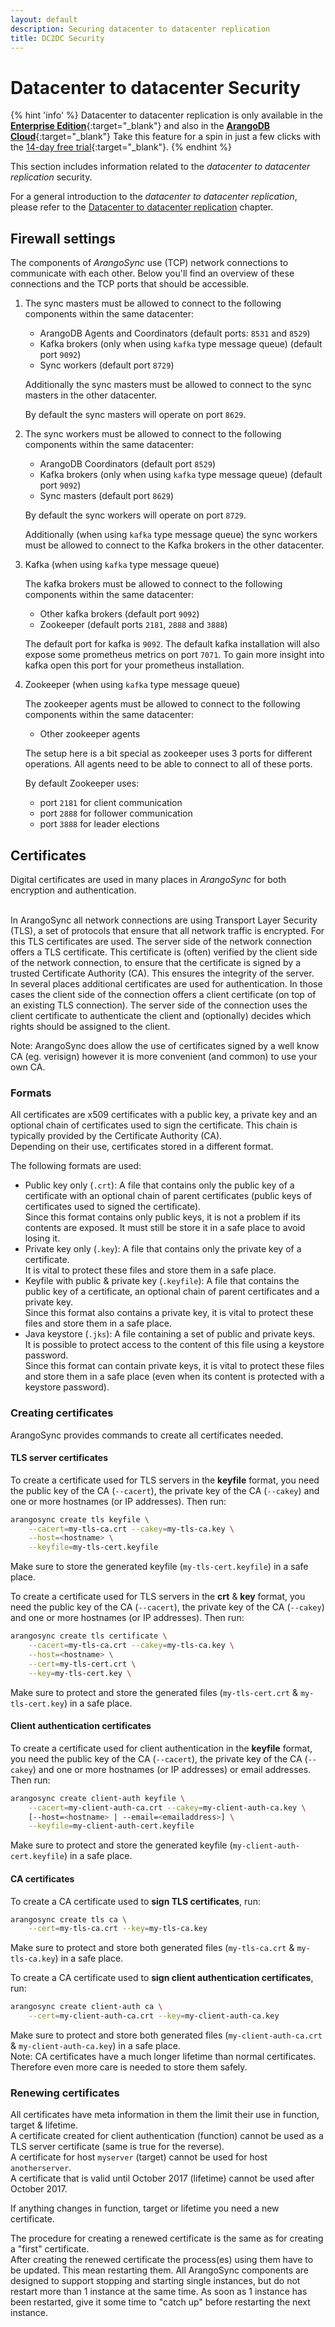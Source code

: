 ```yaml
---
layout: default
description: Securing datacenter to datacenter replication
title: DC2DC Security
---
```

# Datacenter to datacenter Security

{% hint 'info' %}
Datacenter to datacenter replication is only available in the
[**Enterprise Edition**](https://www.arangodb.com/why-arangodb/arangodb-enterprise/){:target="_blank"} and also in the [**ArangoDB Cloud**](https://cloud.arangodb.com/home?utm_source=docs&utm_medium=ee_pages&utm_campaign=docs_traffic){:target="_blank"} Take this feature for a spin in just a few clicks with the [14-day free trial](https://cloud.arangodb.com/home?utm_source=docs&utm_medium=ee_pages&utm_campaign=docs_traffic){:target="_blank"}.
{% endhint %}

This section includes information related to the _datacenter to datacenter replication_
security.

For a general introduction to the _datacenter to datacenter replication_, please
refer to the [Datacenter to datacenter replication](architecture-deployment-modes-dc2-dc.html)
chapter.

## Firewall settings

The components of _ArangoSync_ use (TCP) network connections to communicate with each other.
Below you'll find an overview of these connections and the TCP ports that should be accessible.

1. The sync masters must be allowed to connect to the following components
   within the same datacenter:

   - ArangoDB Agents and Coordinators (default ports: `8531` and `8529`)
   - Kafka brokers (only when using `kafka` type message queue) (default port `9092`)
   - Sync workers (default port `8729`)

   Additionally the sync masters must be allowed to connect to the sync masters in the other datacenter.

   By default the sync masters will operate on port `8629`.

1. The sync workers must be allowed to connect to the following components within the same datacenter:

   - ArangoDB Coordinators (default port `8529`)
   - Kafka brokers (only when using `kafka` type message queue) (default port `9092`)
   - Sync masters (default port `8629`)

   By default the sync workers will operate on port `8729`.

   Additionally (when using `kafka` type message queue) the sync workers must be allowed to
   connect to the Kafka brokers in the other datacenter.

1. Kafka (when using `kafka` type message queue)

   The kafka brokers must be allowed to connect to the following components within the same datacenter:

   - Other kafka brokers (default port `9092`)
   - Zookeeper (default ports `2181`, `2888` and `3888`)

   The default port for kafka is `9092`. The default kafka installation will also expose some prometheus
   metrics on port `7071`. To gain more insight into kafka open this port for your prometheus
   installation.

1. Zookeeper (when using `kafka` type message queue)

   The zookeeper agents must be allowed to connect to the following components within the same datacenter:

   - Other zookeeper agents

   The setup here is a bit special as zookeeper uses 3 ports for different operations. All agents need to
   be able to connect to all of these ports.

   By default Zookeeper uses:

   - port `2181` for client communication
   - port `2888` for follower communication
   - port `3888` for leader elections

## Certificates

Digital certificates are used in many places in _ArangoSync_ for both encryption
and authentication.

<br/> In ArangoSync all network connections are using Transport Layer Security (TLS),
a set of protocols that ensure that all network traffic is encrypted.
For this TLS certificates are used. The server side of the network connection
offers a TLS certificate. This certificate is (often) verified by the client side of the network
connection, to ensure that the certificate is signed by a trusted Certificate Authority (CA).
This ensures the integrity of the server.
<br/> In several places additional certificates are used for authentication. In those cases
the client side of the connection offers a client certificate (on top of an existing TLS connection).
The server side of the connection uses the client certificate to authenticate
the client and (optionally) decides which rights should be assigned to the client.

Note: ArangoSync does allow the use of certificates signed by a well know CA (eg. verisign)
however it is more convenient (and common) to use your own CA.

### Formats

All certificates are x509 certificates with a public key, a private key and
an optional chain of certificates used to sign the certificate. This chain is
typically provided by the Certificate Authority (CA).
<br/>Depending on their use, certificates stored in a different format.

The following formats are used:

- Public key only (`.crt`): A file that contains only the public key of
  a certificate with an optional chain of parent certificates (public keys of certificates
  used to signed the certificate).
  <br/>Since this format contains only public keys, it is not a problem if its contents
  are exposed. It must still be store it in a safe place to avoid losing it.
- Private key only (`.key`): A file that contains only the private key of a certificate.
  <br/>It is vital to protect these files and store them in a safe place.
- Keyfile with public & private key (`.keyfile`): A file that contains the public key of
  a certificate, an optional chain of parent certificates and a private key.
  <br/>Since this format also contains a private key, it is vital to protect these files
  and store them in a safe place.
- Java keystore (`.jks`): A file containing a set of public and private keys.
  <br/>It is possible to protect access to the content of this file using a keystore password.
  <br/>Since this format can contain private keys, it is vital to protect these files
  and store them in a safe place (even when its content is protected with a keystore password).

### Creating certificates

ArangoSync provides commands to create all certificates needed.

#### TLS server certificates

To create a certificate used for TLS servers in the **keyfile** format,
you need the public key of the CA (`--cacert`), the private key of
the CA (`--cakey`) and one or more hostnames (or IP addresses).
Then run:

```bash
arangosync create tls keyfile \
    --cacert=my-tls-ca.crt --cakey=my-tls-ca.key \
    --host=<hostname> \
    --keyfile=my-tls-cert.keyfile
```

Make sure to store the generated keyfile (`my-tls-cert.keyfile`) in a safe place.

To create a certificate used for TLS servers in the **crt** & **key** format,
you need the public key of the CA (`--cacert`), the private key of
the CA (`--cakey`) and one or more hostnames (or IP addresses).
Then run:

```bash
arangosync create tls certificate \
    --cacert=my-tls-ca.crt --cakey=my-tls-ca.key \
    --host=<hostname> \
    --cert=my-tls-cert.crt \
    --key=my-tls-cert.key \
```

Make sure to protect and store the generated files (`my-tls-cert.crt` & `my-tls-cert.key`) in a safe place.

#### Client authentication certificates

To create a certificate used for client authentication in the **keyfile** format,
you need the public key of the CA (`--cacert`), the private key of
the CA (`--cakey`) and one or more hostnames (or IP addresses) or email addresses.
Then run:

```bash
arangosync create client-auth keyfile \
    --cacert=my-client-auth-ca.crt --cakey=my-client-auth-ca.key \
    [--host=<hostname> | --email=<emailaddress>] \
    --keyfile=my-client-auth-cert.keyfile
```

Make sure to protect and store the generated keyfile (`my-client-auth-cert.keyfile`) in a safe place.

#### CA certificates

To create a CA certificate used to **sign TLS certificates**, run:

```bash
arangosync create tls ca \
    --cert=my-tls-ca.crt --key=my-tls-ca.key 
```

Make sure to protect and store both generated files (`my-tls-ca.crt` & `my-tls-ca.key`) in a safe place.

To create a CA certificate used to **sign client authentication certificates**, run:

```bash
arangosync create client-auth ca \
    --cert=my-client-auth-ca.crt --key=my-client-auth-ca.key
```

Make sure to protect and store both generated files (`my-client-auth-ca.crt` & `my-client-auth-ca.key`)
in a safe place.
<br/>Note: CA certificates have a much longer lifetime than normal certificates.
Therefore even more care is needed to store them safely.

### Renewing certificates

All certificates have meta information in them the limit their use in function,
target & lifetime.
<br/> A certificate created for client authentication (function) cannot be used as a TLS server certificate
(same is true for the reverse).
<br/> A certificate for host `myserver` (target) cannot be used for host `anotherserver`.
<br/> A certificate that is valid until October 2017 (lifetime) cannot be used after October 2017.

If anything changes in function, target or lifetime you need a new certificate.

The procedure for creating a renewed certificate is the same as for creating a "first" certificate.
<br/> After creating the renewed certificate the process(es) using them have to be updated.
This mean restarting them. All ArangoSync components are designed to support stopping and starting
single instances, but do not restart more than 1 instance at the same time.
As soon as 1 instance has been restarted, give it some time to "catch up" before restarting
the next instance.
